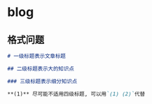 # blog

## 格式问题

```md
# 一级标题表示文章标题

## 二级标题表示大的知识点

### 三级标题表示细分知识点

**(1)** 尽可能不适用四级标题, 可以用`(1) (2)`代替

```





